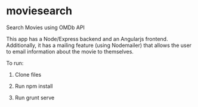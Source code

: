 # moviesearch
Search Movies using OMDb API

This app has a Node/Express backend and an Angularjs frontend. Additionally, it has a mailing feature (using Nodemailer) that allows the user to email information about the movie to themselves.

To run:

1) Clone files

2) Run npm install

3) Run grunt serve
